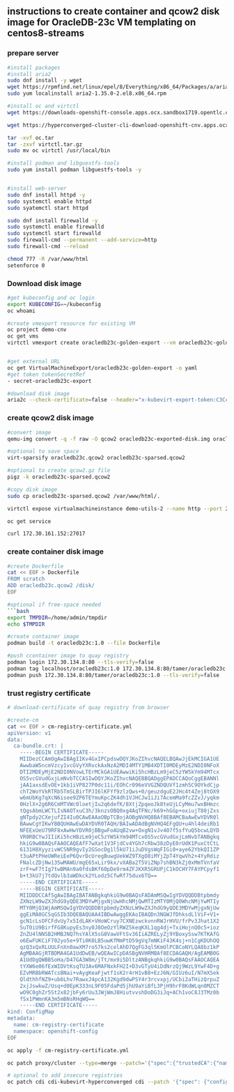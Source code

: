 ## instructions to create container and qcow2 disk image for OracleDB-23c VM templating on centos8-streams


### prepare server
```bash
#install packages
#install aria2
sudo dnf install -y wget
wget https://rpmfind.net/linux/epel/8/Everything/x86_64/Packages/a/aria2-1.35.0-2.el8.x86_64.rpm
sudo yum localinstall aria2-1.35.0-2.el8.x86_64.rpm

#install oc and virtctl
wget https://downloads-openshift-console.apps.ocx.sandbox1719.opentlc.com/amd64/linux/oc.tar --no-check-certificate

wget https://hyperconverged-cluster-cli-download-openshift-cnv.apps.ocx.sandbox1719.opentlc.com/amd64/linux/virtctl.tar.gz --no-check-certificate

tar -xvf oc.tar
tar -zxvf virtctl.tar.gz 
sudo mv oc virtctl /usr/local/bin

#install podman and libguestfs-tools
sudo yum install podman libguestfs-tools -y


#install web-server
sudo dnf install httpd -y
sudo systemctl enable httpd
sudo syatemctl start httpd

sudo dnf install firewalld -y
sudo systemctl enable firewalld
sudo systemctl start firewalld
sudo firewall-cmd --permanent --add-service=http
sudo firewall-cmd --reload

chmod 777 -R /var/www/html
setenforce 0
```

### Download disk image
```bash
#get kubeconfig and oc login
export KUBECONFIG=~/kubeconfig
oc whoami

#create vmexport resource for existing VM
oc project demo-cnv
oc get vms
virtctl vmexport create oracledb23c-golden-export --vm oracledb23c-golden


#get external URL
oc get VirtualMachineExport/oracledb23c-golden-export -o yaml
#get token tokenSecretRef
- secret-oracledb23c-export

#download disk image
aria2c --check-certificate=false --header="x-kubevirt-export-token:C3CcuB2RJWOSWM15QAs1"  --out="oracledb23c-exported-disk.img" "https://virt-exportproxy-openshift-cnv.apps.ocx.sandbox1719.opentlc.com/api/export.kubevirt.io/v1alpha1/namespaces/demo-cnv/virtualmachineexports/oracledb23c-golden-export/volumes/oracledb23c-golden/disk.img" 

```

### create qcow2 disk image
```bash
#convert image
qemu-img convert -q -f raw -O qcow2 oracledb23c-exported-disk.img oracledb23c.qcow2

#optional to save space
virt-sparsify oracledb23c.qcow2 oracledb23c-sparsed.qcow2

#optional to create qcow2.gz file
pigz -k oracledb23c-sparsed.qcow2

#copy disk image
sudo cp oracledb23c-sparsed.qcow2 /var/www/html/.
```
```bash
virtctl expose virtualmachineinstance demo-utils-2 --name http --port 27017 --target-port 80

oc get service

curl 172.30.161.152:27017
```

### create container disk image

```bash
#create Dockerfile 
cat << EOF > Dockerfile
FROM scratch
ADD oracledb23c.qcow2 /disk/
EOF

#optional if free-space needed
```bash
export TMPDIR=/home/admin/tmpdir
echo $TMPDIR

#create container image
podman build -t oracledb23c:1.0 --file Dockerfile 

#push ccontainer image to quay registry
podman login 172.30.134.8:80 --tls-verify=false
podman tag localhost/oracledb23c:1.0 172.30.134.8:80/tamer/oracledb23c:1.0
podman push 172.30.134.8:80/tamer/oracledb23c:1.0 --tls-verify=false
```

### trust registry certificate
```bash
# download-certificate of quay registry from browser

#create-cm
cat << EOF > cm-registry-certificate.yml
apiVersion: v1
data:
  ca-bundle.crt: |
    -----BEGIN CERTIFICATE-----
    MIIDezCCAmOgAwIBAgIIKv4GxIPCpdswDQYJKoZIhvcNAQELBQAwJjEkMCIGA1UE
    AwwbaW5ncmVzcy1vcGVyYXRvckAxNzA2MDI4MTY1MB4XDTI0MDEyMzE2NDI0NFoX
    DTI2MDEyMjE2NDI0NVowLTErMCkGA1UEAwwiKi5hcHBzLm9jeC5zYW5kYm94MTcx
    OS5vcGVudGxjLmNvbTCCASIwDQYJKoZIhvcNAQEBBQADggEPADCCAQoCggEBANNl
    jAA1axsdEvOE+1kb1iVP827P0dc11i/EOhCr096eVVGZNDQUVf1zmh5C9OYkdCjp
    chT2WoYVkRTRb5TmSLBirTPJI6lKFYf9zlzQws+0/geuzdguE2JHc4t4Zej8tOX9
    w6mUbKg7qXcN6isee9ZP6TEYmuKpcZK4dh1VJHCJw1iJi7AcemMa9fcZZvJ/yqkm
    0HzlX+2g6R6CmMTVWc0loetjIu2q6defK/8XtjZpqeoJk8teUjLCyMmu7wxBHmzc
    tQgsAbmLWCTLIsNAOTxuC3h/3knzsOBQ0xg4AqTFNc/k69+hGGp+oxiujT80jZxs
    gNTpdy2CXejufZI4Iu0CAwEAAaOBpTCBojAOBgNVHQ8BAf8EBAMCBaAwEwYDVR0l
    BAwwCgYIKwYBBQUHAwEwDAYDVR0TAQH/BAIwADAdBgNVHQ4EFgQU+u4hl4deiRb1
    NFEExUeU79RF8xAwHwYDVR0jBBgwFoAUqB2vw+OxgN1vJv407f5sfYuQ5bcwLQYD
    VR0RBCYwJIIiKi5hcHBzLm9jeC5zYW5kYm94MTcxOS5vcGVudGxjLmNvbTANBgkq
    hkiG9w0BAQsFAAOCAQEAfF7wXat1V3FjdCv4YGh7cRbw38zDyE0rUdK1PuxCtCtL
    6131H8XyyzivWCSNR9gvIy2GSocDg1l5kU71iJuDVgsWqFIGi0+aye62YbkQI1ZP
    t3uAPtPHeUWReiEeP6QvrDcUregBuwgUekWZ9TXgO8iMYjZpT4YqwVh2+4YyRdiz
    FNalcZDjNw135wMAWU/mgE65xLir9kx/vXABa2T5ViZNp7shBN3kZj0xMmTVnfaV
    zrF+wF7tIg7twBMAn9a0fdsBKf60pDe9rm4ZFJKXR5GRUPjC1kOCHY7FAYPCpyf1
    b+t3kU7j7tdQvlb3aWDkck2YLodz5CfwRf75dux6TQ==
    -----END CERTIFICATE-----
    -----BEGIN CERTIFICATE-----
    MIIDDDCCAfSgAwIBAgIBATANBgkqhkiG9w0BAQsFADAmMSQwIgYDVQQDDBtpbmdy
    ZXNzLW9wZXJhdG9yQDE3MDYwMjgxNjUwHhcNMjQwMTIzMTY0MjQ0WhcNMjYwMTIy
    MTY0MjQ1WjAmMSQwIgYDVQQDDBtpbmdyZXNzLW9wZXJhdG9yQDE3MDYwMjgxNjUw
    ggEiMA0GCSqGSIb3DQEBAQUAA4IBDwAwggEKAoIBAQDn3NGWJfDhksdLlViF+V1+
    gcN1cLsOFCFdvUy7x5IdLAK+VHoWCruy7CXNEzwckvnnRWJrHVU/frPv3Jhat1X2
    SuT0iU9BirfFG8KupyEs3ny0J8OeOzYlRWZSkeqKXL1qg4dj+TxiHojnQ0c5+ioz
    ZnZU4lNNSB2HMBJNQ7hsYAlX5sG0VawVFtSv36IiAZRELyZj9YBoxySsw7KTKAfG
    o6EwFUKCiF702yo5e+9Ti0K0LB5uwKfMmPtD59gVq7mNKiF43K4sj+n1CgKDUhOQ
    qzQ3xQxRLUULFnXn0awXM7ro57ks2celAhD7QgFG3ql5KmUlPCBCoNYLQA8bz1kP
    AgMBAAGjRTBDMA4GA1UdDwEB/wQEAwICpDASBgNVHRMBAf8ECDAGAQH/AgEAMB0G
    A1UdDgQWBBSoHa/D47GA3W8m/jTt/mx9i5DltzANBgkqhkiG9w0BAQsFAAOCAQEA
    tYXW6e06fExWIDVtKsqTU3Av6MAFNxkFH2I+D3vGTyU4iDdNrzQj9WzL9YwF4D+g
    EZvMRBbRWATcsBNai+vAygKeaFjwtf1sK2r4rH1vB8+EzJ6N/GIUz6uI/N7mXSek
    QldthhfNZ9+ub6Lhv7RawxJ4pcA132Kgd9dwPSY4r3rcvxpj/UCbi2aTHizQrpuZ
    2xjJswkwZ/Usq+d0EpK333nL9F05FdaPd5jhU9aYiBfL3PjH9hrF8KdWLqn0MZCT
    wO9C0ghZr5St2x82jbFy6rUu3JWjWmJ8HiutvvshDoDG3iJq+ACh1voC8J3TMz0b
    fSx1PWmnKA3m5mBNsRHqWQ==
    -----END CERTIFICATE-----
kind: ConfigMap
metadata:
  name: cm-registry-certificate 
  namespace: openshift-config
EOF

oc apply -f cm-registry-certificate.yml

oc patch proxy/cluster --type=merge --patch='{"spec":{"trustedCA":{"name":"registry-certificate"}}}'

# optional to add insecure registries
oc patch cdi cdi-kubevirt-hyperconverged cdi --patch '{"spec": {"config": {"insecureRegistries": ["my-private-registry-host:5000"]}}}' --type merge
```